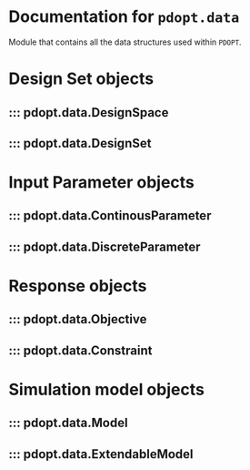 # Documentation for `pdopt.data`

Module that contains all the data structures used within `PDOPT`.

# Design Set objects

## ::: pdopt.data.DesignSpace

## ::: pdopt.data.DesignSet

# Input Parameter objects

## ::: pdopt.data.ContinousParameter

## ::: pdopt.data.DiscreteParameter

# Response objects

## ::: pdopt.data.Objective

## ::: pdopt.data.Constraint

# Simulation model objects

## ::: pdopt.data.Model

## ::: pdopt.data.ExtendableModel
